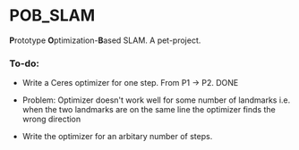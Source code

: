 # POB_SLAM
**P**rototype **O**ptimization-**B**ased SLAM. A pet-project.  
### To-do:
 - Write a Ceres optimizer for one step. From P1 -> P2. DONE
  * Problem: Optimizer doesn't work well for some number of landmarks i.e. when the two landmarks are on the same line the optimizer finds the wrong direction 
 - Write the optimizer for an arbitary number of steps. 
